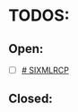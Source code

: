 # TODOS:

## Open:
- [ ] [# SIXMLRCP](/Users/fmpi.santos/Projects/Notes/SIHOT/todos/TODO.md)

## Closed:
